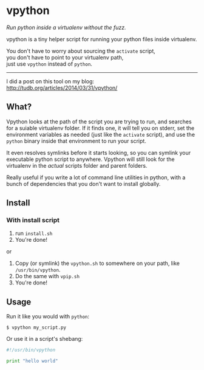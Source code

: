 vpython
================
*Run python inside a virtualenv without the fuzz.*

vpython is a tiny helper script for running your python files inside virtualenv.

You don't have to worry about sourcing the `activate` script,  
you don't have to point to your virtualenv path,  
just use `vpython` instead of `python`.

- - -

I did a post on this tool on my blog: http://tudb.org/articles/2014/03/31/vpython/


What?
----------------
Vpython looks at the path of the script you are trying to run, and searches
for a suiable virtualenv folder. If it finds one, it will tell you on stderr,
set the environment variables as needed (just like the `activate` script),
and use the `python` binary inside that environment to run your script.

It even resolves symlinks before it starts looking, so you can symlink your
executable python script to anywhere. Vpython will still look for the virtualenv
in the _actual_ scripts folder and parent folders.

Really useful if you write a lot of command line utilities in python, with
a bunch of dependencies that you don't want to install globally.


Install
---------------

### With install script

1. run `install.sh`
2. You're done!

or

1. Copy (or symlink) the `vpython.sh` to somewhere on your path,
like `/usr/bin/vpython`.
2. Do the same with `vpip.sh`
3. You're done!


Usage
---------------

Run it like you would with `python`:
```
$ vpython my_script.py
```

Or use it in a script's shebang:
```python
#!/usr/bin/vpython

print "hello world"
```
